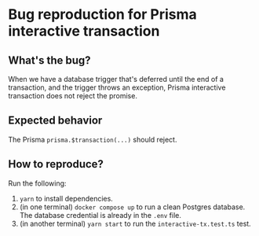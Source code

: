 # Bug reproduction for Prisma interactive transaction

## What's the bug?

When we have a database trigger that's deferred until the end of a transaction,
and the trigger throws an exception, Prisma interactive transaction does not
reject the promise.

## Expected behavior

The Prisma `prisma.$transaction(...)` should reject.

## How to reproduce?

Run the following:

1. `yarn` to install dependencies.
1. (in one terminal) `docker compose up` to run a clean Postgres database.
   The database credential is already in the `.env` file.
1. (in another terminal) `yarn start` to run the `interactive-tx.test.ts` test.
